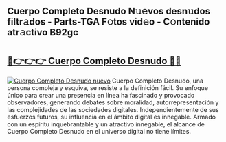 ## Cuerpo Completo Desnudo N𝚞𝚎vos desn𝚞dos filtr𝚊dos - Parts-TGA F𝚘tos vid𝚎o - C𝚘ntenido atr𝚊ctivo B92gc

# <h2><a href="http://mb26ln.tromn.icu/?c=Cuerpo+Completo+Desnudo">🔗👉👉👉 Cuerpo Completo Desnudo 🔗🔗</a></h2>

[![Cuerpo Completo Desnudo nuevo](https://i.imgur.com/pEAQMta.gif)](http://mb26ln.tromn.icu/?c=Cuerpo+Completo+Desnudo)
Cuerpo Completo Desnudo, una persona compleja y esquiva, se resiste a la definición fácil. Su enfoque único para crear una presencia en línea ha fascinado y provocado observadores, generando debates sobre moralidad, autorrepresentación y las complejidades de las sociedades digitales. Independientemente de sus esfuerzos futuros, su influencia en el ámbito digital es innegable. Armado con un espíritu inquebrantable y un atractivo innegable, el alcance de Cuerpo Completo Desnudo en el universo digital no tiene límites.
